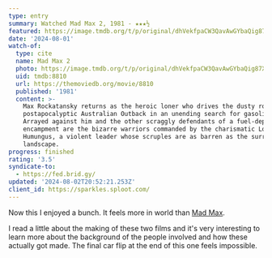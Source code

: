 ```yaml
---
type: entry
summary: Watched Mad Max 2, 1981 - ★★★½
featured: https://image.tmdb.org/t/p/original/dhVekfpaCW3QavAwGYbaQig87Xc.jpg
date: '2024-08-01'
watch-of:
  type: cite
  name: Mad Max 2
  photo: https://image.tmdb.org/t/p/original/dhVekfpaCW3QavAwGYbaQig87Xc.jpg
  uid: tmdb:8810
  url: https://themoviedb.org/movie/8810
  published: '1981'
  content: >-
    Max Rockatansky returns as the heroic loner who drives the dusty roads of a
    postapocalyptic Australian Outback in an unending search for gasoline.
    Arrayed against him and the other scraggly defendants of a fuel-depot
    encampment are the bizarre warriors commanded by the charismatic Lord
    Humungus, a violent leader whose scruples are as barren as the surrounding
    landscape.
progress: finished
rating: '3.5'
syndicate-to:
  - https://fed.brid.gy/
updated: '2024-08-02T20:52:21.253Z'
client_id: https://sparkles.sploot.com/
---
```

Now this I enjoyed a bunch. It feels more in world than [Mad Max](https://www.themoviedb.org/movie/9659-mad-max).

I read a little about the making of these two films and it's very interesting to learn more about the background of the people involved and how these actually got made. The final car flip at the end of this one feels impossible.
